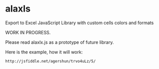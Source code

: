 # alaxls
Export to Excel JavaScript Library with custom cells colors and formats 

WORK IN PROGRESS.

Please read alaxlx.js as a prototype of future library.

Here is the example, how it will work:

    http://jsfiddle.net/agershun/trvo4uLz/5/
